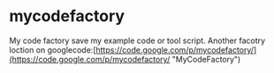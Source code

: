 mycodefactory
=============

My code factory
save my example code or tool script.
Another facotry loction on googlecode:[https://code.google.com/p/mycodefactory/](https://code.google.com/p/mycodefactory/ "MyCodeFactory")
